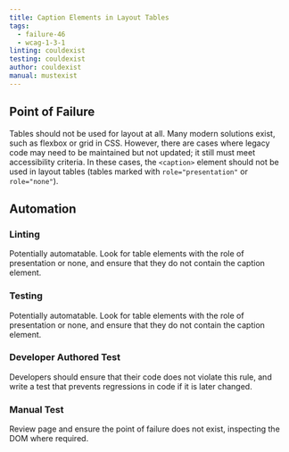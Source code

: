 ```yaml
---
title: Caption Elements in Layout Tables
tags: 
  - failure-46
  - wcag-1-3-1
linting: couldexist
testing: couldexist
author: couldexist
manual: mustexist
---
```


## Point of Failure

Tables should not be used for layout at all. Many modern solutions exist, such as flexbox or grid in CSS. However, there are cases where legacy code may need to be maintained but not updated; it still must meet accessibility criteria. In these cases, the `<caption>` element should not be used in layout tables (tables marked with `role="presentation"` or `role="none"`).

## Automation

### Linting

Potentially automatable. Look for table elements with the role of presentation or none, and ensure that they do not contain the caption element.

### Testing

Potentially automatable. Look for table elements with the role of presentation or none, and ensure that they do not contain the caption element.

### Developer Authored Test

Developers should ensure that their code does not violate this rule, and write a test that prevents regressions in code if it is later changed.

### Manual Test

Review page and ensure the point of failure does not exist, inspecting the DOM where required.
